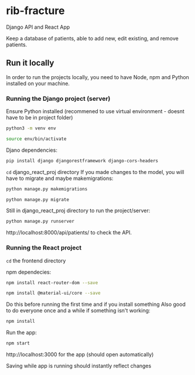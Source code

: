 # rib-fracture
Django API and React App

Keep a database of patients, able to add new, edit existing, and remove patients.

## Run it locally

In order to run the projects locally, you need to have Node, npm and Python installed on your machine.

### Running the Django project (server)

Ensure Python installed (recommened to use virtual environment - doesnt have to be in project folder)

```bash
python3 -m venv env
```

```bash
source env/bin/activate
```

Djano dependencies:

```bash
pip install django djangorestframework django-cors-headers
```
`cd` django_react_proj directory
If you made changes to the model, you will have to migrate and maybe makemigrations:

```bash
python manage.py makemigrations
```

```bash
python manage.py migrate
```

Still in django_react_proj directory to run the project/server:

```bash
python manage.py runserver
```

http://localhost:8000/api/patients/ to check the API.

### Running the React project

`cd` the frontend directory

npm dependecies:

```bash
npm install react-router-dom --save
```

```bash
npm install @material-ui/core --save
```

Do this before running the first time and if you install something
Also good to do everyone once and a while if something isn't working:

```bash
npm install
```

Run the app:

```bash
npm start
```
http://localhost:3000 for the app (should open automatically)

Saving while app is running should instantly reflect changes